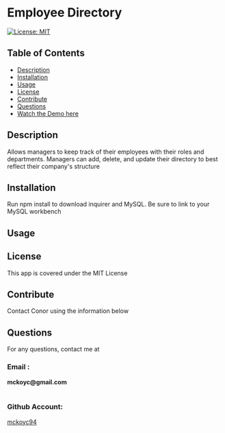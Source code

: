 
  # Employee Directory
  [![License: MIT](https://img.shields.io/badge/License-MIT-yellow.svg)](https://opensource.org/licenses/MIT)
  
  ## Table of Contents
  * [Description](#description)
  * [Installation](#installation)
  * [Usage](#usage)
  * [License](#license)
  * [Contribute](#contribute)
  * [Questions](#questions)
  * [Watch the Demo here](https://www.youtube.com/watch?v=Xg0gGYWbCho&feature=youtu.be)
    
  ## Description
  <p> Allows managers to keep track of their employees with their roles and departments. Managers can add, delete, and update their directory to best reflect their company's structure </p>
  
  ## Installation
  <p> Run npm install to download inquirer and MySQL. Be sure to link to your MySQL workbench </p>

  ## Usage
  <p>  </p>

  ## License
  <p> This app is covered under the MIT License </p>
  
  ## Contribute
  <p> Contact Conor using the information below </p>

  ## Questions
  <p> For any questions, contact me at </p>
  <h3> Email : </h3>
  <strong>mckoyc@gmail.com</strong>
  <br></br>
  <h3> Github Account:</h3>
  
  
  [mckoyc94](https://github.com/mckoyc94)

